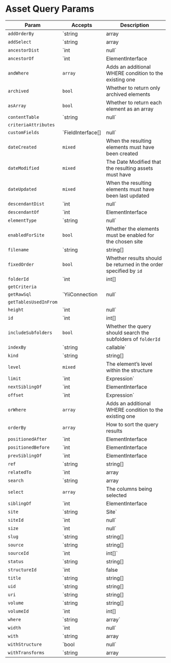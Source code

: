 # Asset Query Params

| Param                 | Accepts                              | Description
| --------------------- | ------------------------------------ | ---------------------------------------------------------------------------------
| `addOrderBy`          | `string|array|Expression`            | Adds additional ORDER BY columns to the query
| `addSelect`           | `string|array|Expression`            | Add more columns to the SELECT part of the query
| `ancestorDist`        | `int|null`                           | The maximum number of levels that results may be separated from `ancestorOf`
| `ancestorOf`          | `int|ElementInterface|null`          | The element (or its ID) that results must be an ancestor of
| `andWhere`            | `array`                              | Adds an additional WHERE condition to the existing one
| `archived`            | `bool`                               | Whether to return only archived elements
| `asArray`             | `bool`                               | Whether to return each element as an array
| `contentTable`        | `string|null`                        | The content table that will be joined by this query
| `criteriaAttributes`  |                                      |
| `customFields`        | `FieldInterface[]|null`              | The fields that may be involved in this query
| `dateCreated`         | `mixed`                              | When the resulting elements must have been created
| `dateModified`        | `mixed`                              | The Date Modified that the resulting assets must have
| `dateUpdated`         | `mixed`                              | When the resulting elements must have been last updated
| `descendantDist`      | `int|null`                           | The maximum number of levels that results may be separated from `descendantOf`
| `descendantOf`        | `int|ElementInterface|null`          | The element (or its ID) that results must be a descendant of
| `elementType`         | `string|null`                        | The name of the `ElementInterface` class
| `enabledForSite`      | `bool`                               | Whether the elements must be enabled for the chosen site
| `filename`            | `string|string[]|null`               | The filename(s) that the resulting assets must have
| `fixedOrder`          | `bool`                               | Whether results should be returned in the order specified by `id`
| `folderId`            | `int|int[]|null`                     | The asset folder ID(s) that the resulting assets must be in
| `getCriteria`         |                                      |
| `getRawSql`           | `YiiConnection|null`                 | Shortcut for `createCommand()->getRawSql()`
| `getTablesUsedInFrom` |                                      |
| `height`              | `int|null`                           | The height (in pixels) that the resulting assets must have
| `id`                  | `int|int[]|false|null`               | The element ID(s)
| `includeSubfolders`   | `bool`                               | Whether the query should search the subfolders of `folderId`
| `indexBy`             | `string|callable`                    | The name of the column by which the query results should be indexed by
| `kind`                | `string|string[]|null`               | The file kind(s) that the resulting assets must be
| `level`               | `mixed`                              | The element’s level within the structure
| `limit`               | `int|Expression`                     | Maximum number of records to be returned
| `nextSiblingOf`       | `int|ElementInterface|null`          | The element (or its ID) that the result must be the next sibling of
| `offset`              | `int|Expression`                     | Zero-based offset from where the records are to be returned
| `orWhere`             | `array`                              | Adds an additional WHERE condition to the existing one
| `orderBy`             | `array`                              | How to sort the query results
| `positionedAfter`     | `int|ElementInterface|null`          | The element (or its ID) that the results must be positioned after
| `positionedBefore`    | `int|ElementInterface|null`          | The element (or its ID) that the results must be positioned before
| `prevSiblingOf`       | `int|ElementInterface|null`          | The element (or its ID) that the result must be the previous sibling of
| `ref`                 | `string|string[]|null`               | The reference code(s) used to identify the element(s)
| `relatedTo`           | `int|array|ElementInterface|null`    | The element relation criteria
| `search`              | `string|array|SearchQuery|null`      | The search term to filter the resulting elements by
| `select`              | `array`                              | The columns being selected
| `siblingOf`           | `int|ElementInterface|null`          | The element (or its ID) that the results must be a sibling of
| `site`                | `string|Site`                        | Sets the `siteId` param based on a given site(s)’s handle
| `siteId`              | `int|null`                           | The site ID that the elements should be returned in
| `size`                | `int|null`                           | The size (in bytes) that the resulting assets must have
| `slug`                | `string|string[]|null`               | The slug that resulting elements must have
| `source`              | `string|string[]|Volume`             | Sets the `volumeId` param based on a given volume(s)’s handle(s)
| `sourceId`            | `int|int[]`                          | Sets the `volumeId` param
| `status`              | `string|string[]|null`               | The status(es) that the resulting elements must have
| `structureId`         | `int|false|null`                     | The structure ID that should be used to join in the structureelements table
| `title`               | `string|string[]|null`               | The title that resulting elements must have
| `uid`                 | `string|string[]|null`               | The element UID(s)
| `uri`                 | `string|string[]|null`               | The URI that the resulting element must have
| `volume`              | `string|string[]|Volume|null`        | Sets the `volumeId` param based on a given volume(s)’s handle(s)
| `volumeId`            | `int|int[]|null`                     | The volume ID(s) that the resulting assets must be in
| `where`               | `string|array`                       | Query condition
| `width`               | `int|null`                           | The width (in pixels) that the resulting assets must have
| `with`                | `string|array|null`                  | The eager-loading declaration
| `withStructure`       | `bool|null`                          | Whether element structure data should automatically be left-joined into the query
| `withTransforms`      | `string|array|null`                  | The asset transform indexes that should be eager-loaded, if they exist
